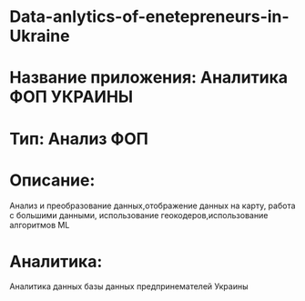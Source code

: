 # Data-anlytics-of-enetepreneurs-in-Ukraine
# Название приложения:  Аналитика ФОП УКРАИНЫ
# Тип: Анализ ФОП
# Описание:
Анализ и преобразование данных,отображение данных на карту, работа с большими данными, использование геокодеров,использование алгоритмов ML
# Аналитика:
Аналитика данных базы данных предпринемателей Украины

